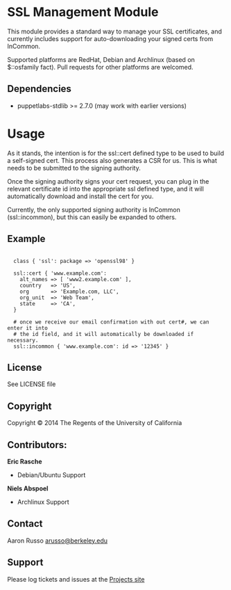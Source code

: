 # SSL Management Module #

This module provides a standard way to manage your SSL certificates, and
currently includes support for auto-downloading your signed certs from
InCommon.

Supported platforms are RedHat, Debian and Archlinux (based on $::osfamily
fact).  Pull requests for other platforms are welcomed.

## Dependencies ##

* puppetlabs-stdlib >= 2.7.0 (may work with earlier versions)

# Usage #

As it stands, the intention is for the ssl::cert defined type to be used to
build a self-signed cert.  This process also generates a CSR for us.  This is
what needs to be submitted to the signing authority.

Once the signing authority signs your cert request, you can plug in the
relevant
certificate id into the appropriate ssl defined type, and it will automatically
download and install the cert for you.

Currently, the only supported signing authority is InCommon (ssl::incommon),
but this can easily be expanded to others.

## Example ##

<pre><code>
  class { 'ssl': package => 'openssl98' }

  ssl::cert { 'www.example.com':
    alt_names => [ 'www2.example.com' ],
    country   => 'US',
    org       => 'Example.com, LLC',
    org_unit  => 'Web Team',
    state     => 'CA',
  }

  # once we receive our email confirmation with out cert#, we can enter it into
  # the id field, and it will automatically be downloaded if necessary.
  ssl::incommon { 'www.example.com': id => '12345' }
</code></pre>

License
-------

See LICENSE file

Copyright
---------

Copyright &copy; 2014 The Regents of the University of California

Contributors:
-------------

**Eric Rasche**

  * Debian/Ubuntu Support

**Niels Abspoel**

  * Archlinux Support

Contact
-------

Aaron Russo <arusso@berkeley.edu>

Support
-------

Please log tickets and issues at the
[Projects site](https://github.com/arusso/puppet-ssl/issues/)
